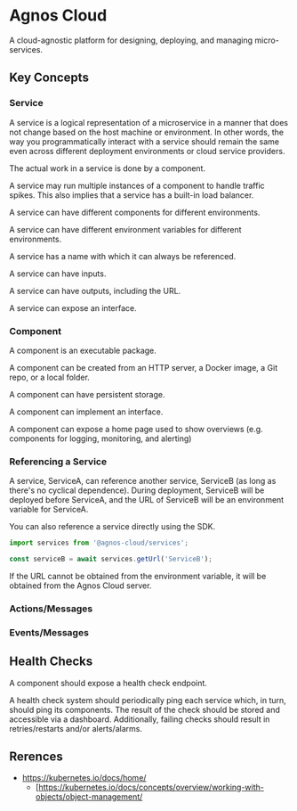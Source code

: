 # Agnos Cloud

A cloud-agnostic platform for designing, deploying, and managing micro-services.

## Key Concepts

### Service

A service is a logical representation of a microservice in a manner that does not change based on the host machine or environment.
In other words, the way you programmatically interact with a service should remain the same even across different deployment environments or
cloud service providers.

The actual work in a service is done by a component.

A service may run multiple instances of a component to handle traffic spikes. This also implies that a service has a built-in load balancer.

A service can have different components for different environments.

A service can have different environment variables for different environments.

A service has a name with which it can always be referenced.

A service can have inputs.

A service can have outputs, including the URL.

A service can expose an interface.

### Component

A component is an executable package.

A component  can be created from an HTTP server, a Docker image, a Git repo, or a local folder.

A component can have persistent storage.

A component can implement an interface.

A component can expose a home page used to show overviews (e.g. components for logging, monitoring, and alerting)

### Referencing a Service

A service, ServiceA, can reference another service, ServiceB (as long as there's no cyclical dependence).
During deployment, ServiceB will be deployed before ServiceA, and the URL of ServiceB will be an environment
variable for ServiceA.

You can also reference a service directly using the SDK.


``` js
import services from '@agnos-cloud/services';

const serviceB = await services.getUrl('ServiceB');
```

If the URL cannot be obtained from the environment variable, it will be obtained from the Agnos Cloud server.

### Actions/Messages

### Events/Messages

## Health Checks

A component should expose a health check endpoint.

A health check system should periodically ping each service which, in turn, should ping its components.
The result of the check should be stored and accessible via a dashboard. Additionally, failing checks
should result in retries/restarts and/or alerts/alarms.

## Rerences

- https://kubernetes.io/docs/home/
  - [https://kubernetes.io/docs/concepts/overview/working-with-objects/object-management/
